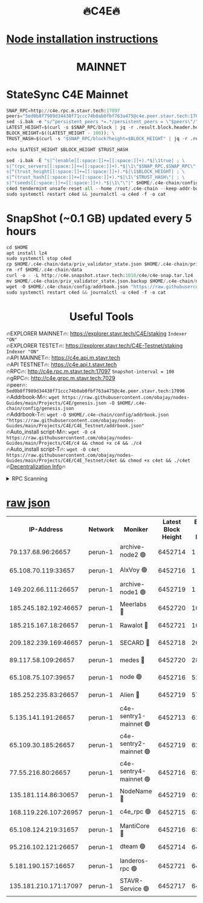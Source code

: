 <h1 align="center"> 🔥C4E🔥</h1>

[Node installation instructions](https://github.com/obajay/nodes-Guides/tree/main/Projects/C4E)
=

<h1 align="center"> MAINNET</h1>

# StateSync C4E Mainnet
```python
SNAP_RPC=http://c4e.rpc.m.stavr.tech:17097
peers="5ed0b8f7989d34438f71ccc74b0ab0fbf763a475@c4e.peer.stavr.tech:17096"
sed -i.bak -e "s/^persistent_peers *=.*/persistent_peers = \"$peers\"/" $HOME/.c4e-chain/config/config.toml
LATEST_HEIGHT=$(curl -s $SNAP_RPC/block | jq -r .result.block.header.height); \
BLOCK_HEIGHT=$((LATEST_HEIGHT - 100)); \
TRUST_HASH=$(curl -s "$SNAP_RPC/block?height=$BLOCK_HEIGHT" | jq -r .result.block_id.hash)

echo $LATEST_HEIGHT $BLOCK_HEIGHT $TRUST_HASH

sed -i.bak -E "s|^(enable[[:space:]]+=[[:space:]]+).*$|\1true| ; \
s|^(rpc_servers[[:space:]]+=[[:space:]]+).*$|\1\"$SNAP_RPC,$SNAP_RPC\"| ; \
s|^(trust_height[[:space:]]+=[[:space:]]+).*$|\1$BLOCK_HEIGHT| ; \
s|^(trust_hash[[:space:]]+=[[:space:]]+).*$|\1\"$TRUST_HASH\"| ; \
s|^(seeds[[:space:]]+=[[:space:]]+).*$|\1\"\"|" $HOME/.c4e-chain/config/config.toml
c4ed tendermint unsafe-reset-all --home /root/.c4e-chain --keep-addr-book
sudo systemctl restart c4ed && journalctl -u c4ed -f -o cat
```
# SnapShot (~0.1 GB) updated every 5 hours
```python
cd $HOME
apt install lz4
sudo systemctl stop c4ed
cp $HOME/.c4e-chain/data/priv_validator_state.json $HOME/.c4e-chain/priv_validator_state.json.backup
rm -rf $HOME/.c4e-chain/data
curl -o - -L http://c4e.snapshot.stavr.tech:1018/c4e/c4e-snap.tar.lz4 | lz4 -c -d - | tar -x -C $HOME/.c4e-chain --strip-components 2
mv $HOME/.c4e-chain/priv_validator_state.json.backup $HOME/.c4e-chain/data/priv_validator_state.json
wget -O $HOME/.c4e-chain/config/addrbook.json "https://raw.githubusercontent.com/obajay/nodes-Guides/main/Projects/C4E/addrbook.json"
sudo systemctl restart c4ed && journalctl -u c4ed -f -o cat
```
 <h1 align="center"> Useful Tools</h1>

🔥EXPLORER MAINNET🔥:  https://explorer.stavr.tech/C4E/staking            `Indexer "ON"` \
🔥EXPLORER TESTET🔥:   https://explorer.stavr.tech/C4E-Testnet/staking     `Indexer "ON"` \
🔥API MAINNET🔥:       https://c4e.api.m.stavr.tech \
🔥API TESTNET🔥:       https://c4e.api.t.stavr.tech \
🔥RPC🔥:               http://c4e.rpc.m.stavr.tech:17097                  `Snapshot-interval = 100` \
🔥gRPC🔥:              http://c4e.grpc.m.stavr.tech:7029 \
🔥peer🔥:              `5ed0b8f7989d34438f71ccc74b0ab0fbf763a475@c4e.peer.stavr.tech:17096` \
🔥Addrbook-M🔥:    ```wget https://raw.githubusercontent.com/obajay/nodes-Guides/main/Projects/C4E/genesis.json -O $HOME/.c4e-chain/config/genesis.json``` \
🔥Addrbook-T🔥:    ```wget -O $HOME/.c4e-chain/config/addrbook.json "https://raw.githubusercontent.com/obajay/nodes-Guides/main/Projects/C4E/C4E_Testnet/addrbook.json"``` \
🔥Auto_install script-M🔥: ```wget -O c4 https://raw.githubusercontent.com/obajay/nodes-Guides/main/Projects/C4E/c4 && chmod +x c4 && ./c4``` \
🔥Auto_install script-T🔥: ```wget -O c4et https://raw.githubusercontent.com/obajay/nodes-Guides/main/Projects/C4E/C4E_Testnet/c4et && chmod +x c4et && ./c4et``` \
🔥[Decentralization Info](https://github.com/obajay/StateSync-snapshots/tree/main/Projects/C4E/Decentralization)🔥




<details>
<summary>RPC Scanning</summary>

<h2 align="center"> We scan nodes in real time every 4 hours. And we provide the final result of RPC endpoints.
We cannot influence the operation of these nodes in any way. </h2>


```python
If Voting Power is higher than 0 --> then the Node is a validator of the network and may be subject to attack and be a potential threat to the chain.
```
```python
We marked such validators with a red symbol
```

</details>

[raw json](https://rpc-check.c4e.stavr.tech/c4e/rpc-c4e-result.json)
=



<table><tr><th>IP-Address</th><th>Network</th><th>Moniker</th><th>Latest Block Height</th><th>Earliest Block Height</th><th>Catching Up</th><th>Tx Index</th><th>Voting Power</th><th>Scan Time</th></tr><tr><td>79.137.68.96:26657</td><td>perun-1</td><td>archive-node2 🟢</td><td>6452714</td><td>1</td><td>False</td><td>on</td><td>0</td><td>2023-12-26T07:53:24.597418627UTC</td></tr><tr><td>65.108.70.119:33657</td><td>perun-1</td><td>AlxVoy 🟢</td><td>6452716</td><td>1</td><td>False</td><td>on</td><td>0</td><td>2023-12-26T07:53:38.205009534UTC</td></tr><tr><td>149.202.66.111:26657</td><td>perun-1</td><td>archive-node1 🟢</td><td>6452719</td><td>1</td><td>False</td><td>on</td><td>0</td><td>2023-12-26T07:53:55.961321256UTC</td></tr><tr><td>185.245.182.192:46657</td><td>perun-1</td><td>Meerlabs 🔴</td><td>6452720</td><td>1051501</td><td>False</td><td>on</td><td>493550</td><td>2023-12-26T07:53:59.726776318UTC</td></tr><tr><td>185.215.167.18:26657</td><td>perun-1</td><td>Rawalot 🔴</td><td>6452721</td><td>1090501</td><td>False</td><td>on</td><td>579034</td><td>2023-12-26T07:54:11.033219749UTC</td></tr><tr><td>209.182.239.169:46657</td><td>perun-1</td><td>SECARD 🔴</td><td>6452718</td><td>2616101</td><td>False</td><td>off</td><td>675729</td><td>2023-12-26T07:53:51.531115987UTC</td></tr><tr><td>89.117.58.109:26657</td><td>perun-1</td><td>medes 🔴</td><td>6452720</td><td>2826001</td><td>False</td><td>off</td><td>471345</td><td>2023-12-26T07:54:06.172775257UTC</td></tr><tr><td>65.108.75.107:39657</td><td>perun-1</td><td>node 🟢</td><td>6452716</td><td>5198801</td><td>False</td><td>on</td><td>0</td><td>2023-12-26T07:53:40.625455465UTC</td></tr><tr><td>185.252.235.83:26657</td><td>perun-1</td><td>Alien 🔴</td><td>6452719</td><td>5736001</td><td>False</td><td>on</td><td>380508</td><td>2023-12-26T07:53:56.612116249UTC</td></tr><tr><td>5.135.141.191:26657</td><td>perun-1</td><td>c4e-sentry1-mainnet 🟢</td><td>6452713</td><td>6198001</td><td>False</td><td>on</td><td>0</td><td>2023-12-26T07:53:23.921578442UTC</td></tr><tr><td>65.109.30.185:26657</td><td>perun-1</td><td>c4e-sentry2-mainnet 🟢</td><td>6452719</td><td>6238301</td><td>False</td><td>on</td><td>0</td><td>2023-12-26T07:53:59.358653921UTC</td></tr><tr><td>77.55.216.80:26657</td><td>perun-1</td><td>c4e-sentry4-mainnet 🟢</td><td>6452716</td><td>6241001</td><td>False</td><td>on</td><td>0</td><td>2023-12-26T07:53:37.875651066UTC</td></tr><tr><td>135.181.114.86:30657</td><td>perun-1</td><td>NodeName 🔴</td><td>6452719</td><td>6284301</td><td>False</td><td>off</td><td>333717</td><td>2023-12-26T07:53:56.285721528UTC</td></tr><tr><td>168.119.226.107:26957</td><td>perun-1</td><td>c4e_rpc 🟢</td><td>6452715</td><td>6352715</td><td>False</td><td>on</td><td>0</td><td>2023-12-26T07:53:31.010471168UTC</td></tr><tr><td>65.108.124.219:31657</td><td>perun-1</td><td>MantiCore 🔴</td><td>6452716</td><td>6352716</td><td>False</td><td>off</td><td>837766</td><td>2023-12-26T07:53:37.489766982UTC</td></tr><tr><td>95.216.102.121:26657</td><td>perun-1</td><td>dteam 🟢</td><td>6452714</td><td>6439501</td><td>False</td><td>on</td><td>0</td><td>2023-12-26T07:53:24.243962043UTC</td></tr><tr><td>5.181.190.157:16657</td><td>perun-1</td><td>landeros-rpc 🟢</td><td>6452721</td><td>6450001</td><td>False</td><td>on</td><td>0</td><td>2023-12-26T07:54:10.644523743UTC</td></tr><tr><td>135.181.210.171:17097</td><td>perun-1</td><td>STAVR-Service 🟢</td><td>6452717</td><td>6452001</td><td>False</td><td>on</td><td>0</td><td>2023-12-26T07:53:43.013579552UTC</td></tr></table>
